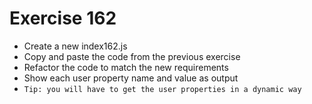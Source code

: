 # Exercise 162

* Create a new index162.js
* Copy and paste the code from the previous exercise
* Refactor the code to match the new requirements
* Show each user property name and value as output 
* `Tip: you will have to get the user properties in a dynamic way`
